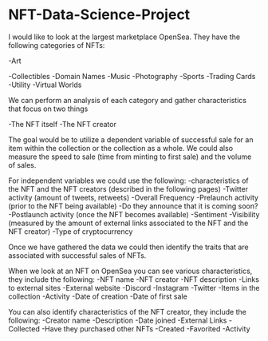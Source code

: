 # NFT-Data-Science-Project
I would like to look at the largest marketplace OpenSea. They have the following categories of NFTs:

  -Art
  
  -Collectibles
  -Domain Names
  -Music
  -Photography
  -Sports
  -Trading Cards
  -Utility
  -Virtual Worlds


We can perform an analysis of each category and gather characteristics that focus on two things

  -The NFT itself
  -The NFT creator

The goal would be to utilize a dependent variable of successful sale for an item within the collection or the collection as a whole. We could also measure the speed to sale (time from minting to first sale) and the volume of sales. 

For independent variables we could use the following:
  -characteristics of the NFT and the NFT creators (described in the following pages)
  -Twitter activity (amount of tweets, retweets)
  -Overall Frequency
  -Prelaunch activity (prior to the NFT being available)
  -Do they announce that it is coming soon?
  -Postlaunch activity (once the NFT becomes available)
  -Sentiment
  -Visibility (measured by the amount of external links associated to the NFT and the NFT creator)
  -Type of cryptocurrency

Once we have gathered the data we could then identify the traits that are associated with successful sales of NFTs. 

When we look at an NFT on OpenSea you can see various characteristics, they include the following:
  -NFT name
  -NFT creator
  -NFT description
  -Links to external sites 
  -External website
  -Discord
  -Instagram
  -Twitter
  -Items in the collection
  -Activity
  -Date of creation
  -Date of first sale
 
You can also identify characteristics of the NFT creator, they include the following:
  -Creator name
  -Description
  -Date joined 
  -External Links
  -Collected
  -Have they purchased other NFTs
  -Created
  -Favorited
  -Activity

